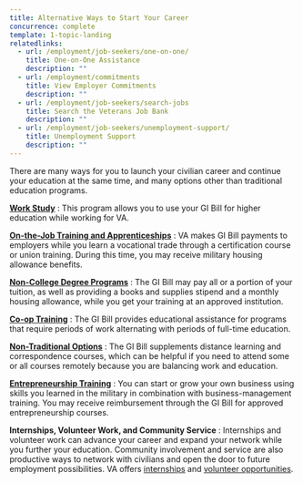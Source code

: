 ```yaml
---
title: Alternative Ways to Start Your Career
concurrence: complete
template: 1-topic-landing
relatedlinks:
  - url: /employment/job-seekers/one-on-one/
    title: One-on-One Assistance
    description: ""      
  - url: /employment/commitments
    title: View Employer Commitments
    description: ""        
  - url: /employment/job-seekers/search-jobs
    title: Search the Veterans Job Bank
    description: ""
  - url: /employment/job-seekers/unemployment-support/
    title: Unemployment Support
    description: ""
---
```


There are many ways for you to launch your civilian career and continue your education at the same time, and many options other than traditional education programs.

[**Work Study**](/education/work-learn/workstudy/)
: This program allows you to use your GI Bill for higher education while working for VA.

[**On-the-Job Training and Apprenticeships**](/education/work-learn/job-and-apprenticeship/)
: VA makes GI Bill payments to employers while you learn a vocational trade through a certification course or union training. During this time, you may receive military housing allowance benefits. 

[**Non-College Degree Programs**](/education/work-learn/non-college-degree-program/)
: The GI Bill may pay all or a portion of your tuition, as well as providing a books and supplies stipend and a monthly housing allowance, while you get your training at an approved institution. 

[**Co-op Training**](/education/work-learn/co-op-training/)
: The GI Bill provides educational assistance for programs that require periods of work alternating with periods of full-time education.

[**Non-Traditional Options**](/education/work-learn/non-traditional/)
: The GI Bill supplements distance learning and correspondence courses, which can be helpful if you need to attend some or all courses remotely because you are balancing work and education.

[**Entrepreneurship Training**](/education/advanced-training-and-certifications/entrepreneurship-training/)
: You can start or grow your own business using skills you learned in the military in combination with business-management training. You may receive reimbursement through the GI Bill for approved entrepreneurship courses.

**Internships, Volunteer Work, and Community Service**
: Internships and volunteer work can advance your career and expand your network while you further your education. Community involvement and service are also productive ways to network with civilians and open the door to future employment possibilities. VA offers [internships](http://mycareeratva.va.gov/library/55) and [volunteer opportunities](http://www.volunteer.va.gov/).
